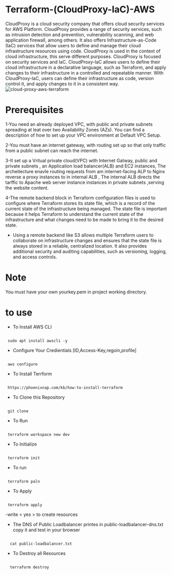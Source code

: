 #                  Terraform-(CloudProxy-IaC)-AWS 

CloudProxy is a cloud security company that offers cloud security services for AWS Platform. CloudProxy provides a range of security services, such as intrusion detection and prevention, vulnerability scanning, and web application firewall, among others. It also offers Infrastructure-as-Code (IaC) services that allow users to define and manage their cloud infrastructure resources using code.
CloudProxy  is used in the context of cloud infrastructure, this  serve different purposes. CloudProxy is focused on security services and IaC.
CloudProxy-IaC allows users to define their cloud infrastructure in a declarative language, such as Terraform, and apply changes to their infrastructure in a controlled and repeatable manner. With CloudProxy-IaC, users can define their infrastructure as code, version control it, and apply changes to it in a consistent way.
![cloud-proxy-aws-terraform](https://github.com/Merit516/Terraform-IAC-AWS/assets/58358691/4c96a7ef-df7f-425d-9396-013e3a1bbf4d)
# Prerequisites
1-You need an already deployed VPC, with public and private subnets spreading at leat over two Availability Zones (AZs). You can find a description of how to set up your VPC environment at Default VPC Setup.

2-You must have an internet gateway, with routing set up so that only traffic from a public subnet can reach the internet.

3-It set up a Vritual private cloud(VPC) with Internet Gatway, public and private subnets , an Application load balancer(ALB) and EC2 instances, The archeitecture enavle routing requests from am internet-facing ALP to Nginx reverse a proxy instances to in internal ALB , The internal ALB directs the tarffic to Apache web server instance instances in private subnets ,serving the website content.

4-The  remote backend block in Terraform configuration files is used to configure where Terraform stores its state file, which is a record of the current state of the infrastructure being managed. The state file is important because it helps Terraform to understand the current state of the infrastructure and what changes need to be made to bring it to the desired state.

- Using a remote backend like S3 allows multiple Terraform users to collaborate on infrastructure changes and ensures that the state file is always stored in a reliable, centralized location. It also provides additional security and auditing capabilities, such as versioning, logging, and access controls.

# Note 
You must have your own yourkey.pem in project working directory.

# to use 
*  To Install AWS CLI

<pre><code class="copy-button">
 sudo apt install awscli -y 
</code></pre>


* Configure Your Credientials [ID,Access-Key,regoin,profile]

<pre><code class="copy-button">
 aws configure
</code></pre>

*  To Install Terrform

<pre><code class="copy-button">
 https://phoenixnap.com/kb/how-to-install-terraform
</code></pre> 


* To Clone this Repository 
<pre><code class="copy-button">
 git clone 
</code></pre>

* To Run 
<pre><code class="copy-button">
 terraform workspace new dev
</code></pre>  

* To Initialize
<pre><code class="copy-button">
 terraform init
</code></pre> 

* To run
<pre><code class="copy-button">
 terraform paln
</code></pre>  

* To Apply
<pre><code class="copy-button">
 terraform apply
</code></pre> 

-write < yes > to create  resources

* The DNS of Public Loadbalancer printes  in public-loadbalancer-dns.txt  copy it and test in your browser
<pre><code class="copy-button">
  cat public-loadbalancer.txt
</code></pre>   

* To Destroy all Resources
<pre><code class="copy-button">
  terraform destroy
</code></pre>   




